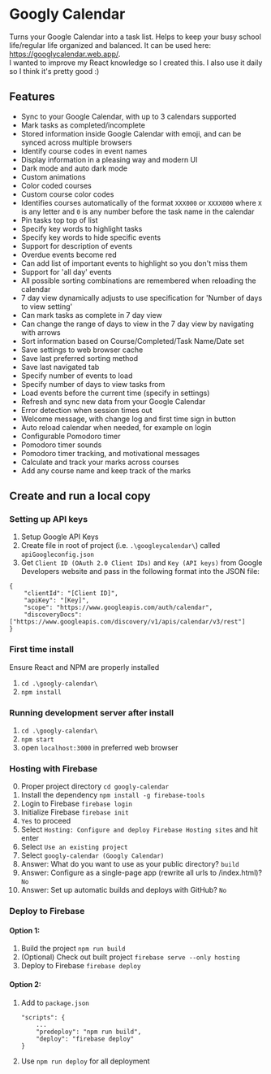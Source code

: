 # Googly Calendar
Turns your Google Calendar into a task list. Helps to keep your busy school life/regular life organized and balanced. It can be used here: <a href="https://googlycalendar.web.app">https://googlycalendar.web.app/</a>.  
I wanted to improve my React knowledge so I created this. I also use it daily so I think it's pretty good :)

## Features
* Sync to your Google Calendar, with up to 3 calendars supported
* Mark tasks as completed/incomplete
* Stored information inside Google Calendar with emoji, and can be synced across multiple browsers
* Identify course codes in event names
* Display information in a pleasing way and modern UI
* Dark mode and auto dark mode
* Custom animations
* Color coded courses
* Custom course color codes
* Identifies courses automatically of the format ```XXX000``` or ```XXXX000``` where ```X``` is any letter and ```0``` is any number before the task name in the calendar
* Pin tasks top top of list
* Specify key words to highlight tasks
* Specify key words to hide specific events
* Support for description of events
* Overdue events become red
* Can add list of important events to highlight so you don't miss them
* Support for 'all day' events
* All possible sorting combinations are remembered when reloading the calendar
* 7 day view dynamically adjusts to use specification for 'Number of days to view setting'
* Can mark tasks as complete in 7 day view
* Can change the range of days to view in the 7 day view by navigating with arrows
* Sort information based on Course/Completed/Task Name/Date set
* Save settings to web browser cache
* Save last preferred sorting method
* Save last navigated tab
* Specify number of events to load
* Specify number of days to view tasks from
* Load events before the current time (specify in settings)
* Refresh and sync new data from your Google Calendar
* Error detection when session times out
* Welcome message, with change log and first time sign in button
* Auto reload calendar when needed, for example on login
* Configurable Pomodoro timer
* Pomodoro timer sounds
* Pomodoro timer tracking, and motivational messages
* Calculate and track your marks across courses
* Add any course name and keep track of the marks

## Create and run a local copy
### Setting up API keys
1. Setup Google API Keys 
2. Create file in root of project (i.e. ```.\googleycalendar\```) called ```apiGoogleconfig.json```
3. Get ```Client ID (OAuth 2.0 Client IDs)``` and ```Key (API keys)``` from Google Developers website and pass in the following format into the JSON file:
```
{
    "clientId": "[Client ID]",
    "apiKey": "[Key]",
    "scope": "https://www.googleapis.com/auth/calendar",
    "discoveryDocs": ["https://www.googleapis.com/discovery/v1/apis/calendar/v3/rest"]
}
```

### First time install
Ensure React and NPM are properly installed
1. ```cd .\googly-calendar\```
2. ```npm install```

### Running development server after install
1. ```cd .\googly-calendar\```
2. ```npm start```
3. open ```localhost:3000``` in preferred web browser


### Hosting with Firebase
0. Proper project directory ```cd googly-calendar```
1. Install the dependency ```npm install -g firebase-tools```
2. Login to Firebase ```firebase login```
3. Initialize Firebase ```firebase init```
4. ```Yes``` to proceed
5. Select ```Hosting: Configure and deploy Firebase Hosting sites``` and hit enter
6. Select ```Use an existing project```
7. Select ```googly-calendar (Googly Calendar)```
8. Answer: What do you want to use as your public directory? ```build```
9. Answer: Configure as a single-page app (rewrite all urls to /index.html)? ```No```
10. Answer: Set up automatic builds and deploys with GitHub? ```No```
### Deploy to Firebase
#### Option 1:
1. Build the project ```npm run build```
2. (Optional) Check out built project ```firebase serve --only hosting```
3. Deploy to Firebase ```firebase deploy```
#### Option 2:
1. Add to ```package.json```
    ```
    "scripts": {
        ...
        "predeploy": "npm run build",
        "deploy": "firebase deploy"
    }
    ```
2. Use ```npm run deploy``` for all deployment